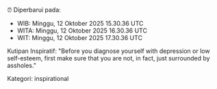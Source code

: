 ⏰ Diperbarui pada:
- WIB: Minggu, 12 Oktober 2025 15.30.36 UTC
- WITA: Minggu, 12 Oktober 2025 16.30.36 UTC
- WIT: Minggu, 12 Oktober 2025 17.30.36 UTC

Kutipan Inspiratif:
"Before you diagnose yourself with depression or low self-esteem, first make sure that you are not, in fact, just surrounded by assholes."


Kategori: inspirational

